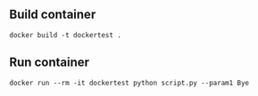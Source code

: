 
## Build container
```
docker build -t dockertest .
```

## Run container
```
docker run --rm -it dockertest python script.py --param1 Bye
```

